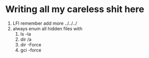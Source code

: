 # Writing all my careless shit here
1. LFI remember add more ../../../ 
2. always enum all hidden files with 
   1. ls -la 
   2. dir /a 
   3. dir -Force
   4. gci -force
